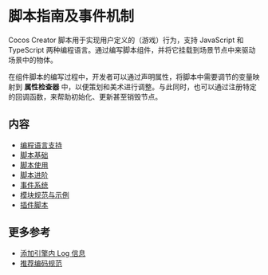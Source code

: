 # 脚本指南及事件机制

Cocos Creator 脚本用于实现用户定义的（游戏）行为，支持 JavaScript 和 TypeScript 两种编程语言。通过编写脚本组件，并将它挂载到场景节点中来驱动场景中的物体。

在组件脚本的编写过程中，开发者可以通过声明属性，将脚本中需要调节的变量映射到 **属性检查器** 中，以便策划和美术进行调整。与此同时，也可以通过注册特定的回调函数，来帮助初始化、更新甚至销毁节点。

## 内容

- [编程语言支持](./language-support.md)
- [脚本基础](./script-basics.md)
- [脚本使用](./usage.md)
- [脚本进阶](./reference-class.md)
- [事件系统](../engine/event/index.md)
- [模块规范与示例](./modules/index.md)
- [插件脚本](./external-scripts.md)

## 更多参考

- [添加引擎内 Log 信息](./log.md)
- [推荐编码规范](./reference/coding-standards.md)
